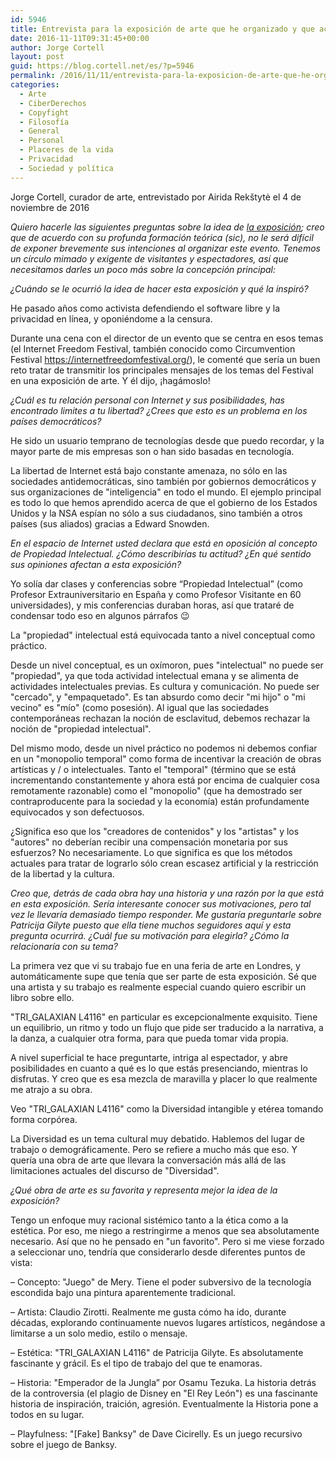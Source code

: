 ```yaml
---
id: 5946
title: Entrevista para la exposición de arte que he organizado y que actualmente se muestra en Kaunas, Lituania
date: 2016-11-11T09:31:45+00:00
author: Jorge Cortell
layout: post
guid: https://blog.cortell.net/es/?p=5946
permalink: /2016/11/11/entrevista-para-la-exposicion-de-arte-que-he-organizado-y-que-actualmente-se-muestra-en-kaunas-lituania/
categories:
  - Arte
  - CiberDerechos
  - Copyfight
  - Filosofí­a
  - General
  - Personal
  - Placeres de la vida
  - Privacidad
  - Sociedad y polí­tica
---
```

Jorge Cortell, curador de arte, entrevistado por Airida Rekštytė el 4 de noviembre de 2016

_Quiero hacerle las siguientes preguntas sobre la idea de [la exposición](https://netfreedomart.surge.sh/); creo que de acuerdo con su profunda formación teórica (sic), no le será difícil de exponer brevemente sus intenciones al organizar este evento. Tenemos un círculo mimado y exigente de visitantes y espectadores, así que necesitamos darles un poco más sobre la concepción principal:_

_¿Cuándo se le ocurrió la idea de hacer esta exposición y qué la inspiró?_
  
He pasado años como activista defendiendo el software libre y la privacidad en línea, y oponiéndome a la censura.
  
Durante una cena con el director de un evento que se centra en esos temas (el Internet Freedom Festival, también conocido como Circumvention Festival https://internetfreedomfestival.org/), le comenté que sería un buen reto tratar de transmitir los principales mensajes de los temas del Festival en una exposición de arte. Y él dijo, ¡hagámoslo!

_¿Cuál es tu relación personal con Internet y sus posibilidades, has encontrado limites a tu libertad? ¿Crees que esto es un problema en los países democráticos?_
  
He sido un usuario temprano de tecnologías desde que puedo recordar, y la mayor parte de mis empresas son o han sido basadas en tecnología.
  
La libertad de Internet está bajo constante amenaza, no sólo en las sociedades antidemocráticas, sino también por gobiernos democráticos y sus organizaciones de "inteligencia" en todo el mundo. El ejemplo principal es todo lo que hemos aprendido acerca de que el gobierno de los Estados Unidos y la NSA espían no sólo a sus ciudadanos, sino también a otros países (sus aliados) gracias a Edward Snowden.

_En el espacio de Internet usted declara que está en oposición al concepto de Propiedad Intelectual. ¿Cómo describirías tu actitud? ¿En qué sentido sus opiniones afectan a esta exposición?_
  
Yo solía dar clases y conferencias sobre “Propiedad Intelectual” (como Profesor Extrauniversitario en España y como Profesor Visitante en 60 universidades), y mis conferencias duraban horas, así que trataré de condensar todo eso en algunos párrafos 😉
  
La "propiedad" intelectual está equivocada tanto a nivel conceptual como práctico.
  
Desde un nivel conceptual, es un oxímoron, pues "intelectual" no puede ser "propiedad", ya que toda actividad intelectual emana y se alimenta de actividades intelectuales previas. Es cultura y comunicación. No puede ser "cercado", y "empaquetado". Es tan absurdo como decir "mi hijo" o "mi vecino" es "mío" (como posesión). Al igual que las sociedades contemporáneas rechazan la noción de esclavitud, debemos rechazar la noción de "propiedad intelectual".
  
Del mismo modo, desde un nivel práctico no podemos ni debemos confiar en un "monopolio temporal" como forma de incentivar la creación de obras artísticas y / o intelectuales. Tanto el "temporal" (término que se está incrementando constantemente y ahora está por encima de cualquier cosa remotamente razonable) como el "monopolio" (que ha demostrado ser contraproducente para la sociedad y la economía) están profundamente equivocados y son defectuosos.
  
¿Significa eso que los "creadores de contenidos" y los "artistas" y los "autores" no deberían recibir una compensación monetaria por sus esfuerzos? No necesariamente. Lo que significa es que los métodos actuales para tratar de lograrlo sólo crean escasez artificial y la restricción de la libertad y la cultura.

_Creo que, detrás de cada obra hay una historia y una razón por la que está en esta exposición. Sería interesante conocer sus motivaciones, pero tal vez le llevaría demasiado tiempo responder. Me gustaría preguntarle sobre Patricija Gilyte puesto que ella tiene muchos seguidores aquí y esta pregunta ocurrirá. ¿Cuál fue su motivación para elegirla? ¿Cómo la relacionaría con su tema?_
  
La primera vez que vi su trabajo fue en una feria de arte en Londres, y automáticamente supe que tenía que ser parte de esta exposición. Sé que una artista y su trabajo es realmente especial cuando quiero escribir un libro sobre ello.
  
"TRI_GALAXIAN L4116" en particular es excepcionalmente exquisito. Tiene un equilibrio, un ritmo y todo un flujo que pide ser traducido a la narrativa, a la danza, a cualquier otra forma, para que pueda tomar vida propia.
  
A nivel superficial te hace preguntarte, intriga al espectador, y abre posibilidades en cuanto a qué es lo que estás presenciando, mientras lo disfrutas. Y creo que es esa mezcla de maravilla y placer lo que realmente me atrajo a su obra.
  
Veo "TRI_GALAXIAN L4116" como la Diversidad intangible y etérea tomando forma corpórea.
  
La Diversidad es un tema cultural muy debatido. Hablemos del lugar de trabajo o demográficamente. Pero se refiere a mucho más que eso. Y quería una obra de arte que llevara la conversación más allá de las limitaciones actuales del discurso de "Diversidad".

_¿Qué obra de arte es su favorita y representa mejor la idea de la exposición?_
  
Tengo un enfoque muy racional sistémico tanto a la ética como a la estética. Por eso, me niego a restringirme a menos que sea absolutamente necesario. Así que no he pensado en "un favorito". Pero si me viese forzado a seleccionar uno, tendría que considerarlo desde diferentes puntos de vista:

– Concepto: "Juego" de Mery. Tiene el poder subversivo de la tecnología escondida bajo una pintura aparentemente tradicional.
  
– Artista: Claudio Zirotti. Realmente me gusta cómo ha ido, durante décadas, explorando continuamente nuevos lugares artísticos, negándose a limitarse a un solo medio, estilo o mensaje.
  
– Estética: "TRI_GALAXIAN L4116" de Patricija Gilyte. Es absolutamente fascinante y grácil. Es el tipo de trabajo del que te enamoras.
  
– Historia: "Emperador de la Jungla” por Osamu Tezuka. La historia detrás de la controversia (el plagio de Disney en "El Rey León") es una fascinante historia de inspiración, traición, agresión. Eventualmente la Historia pone a todos en su lugar.
  
– Playfulness: "[Fake] Banksy" de Dave Cicirelly. Es un juego recursivo sobre el juego de Banksy.